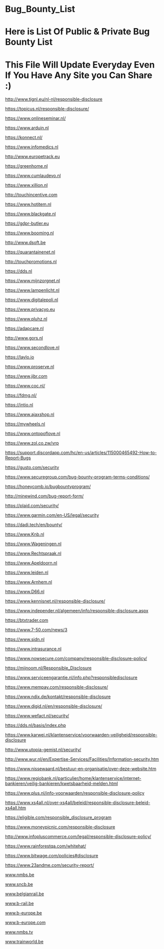 # Bug_Bounty_List
# Here is List Of Public & Private Bug Bounty List 
# This File Will Update Everyday Even If You Have Any Site you Can Share :) 

http://www.tignl.eu/nl-nl/responsible-disclosure

https://topicus.nl/responsible-disclosure/

https://www.onlineseminar.nl/ 

https://www.arduin.nl         

https://konnect.nl/         

https://www.infomedics.nl    

http://www.europetrack.eu	  

https://greenhome.nl          

https://www.cumlaudevo.nl	 

https://www.xillion.nl		

http://touchincentive.com	

https://www.hotitem.nl		

https://www.blackgate.nl	

https://gdpr-butler.eu		

https://www.booming.nl		

http://www.dsoft.be			 

https://quarantainenet.nl   

http://touchpromotions.nl    

https://dds.nl				

https://www.mijnzorgnet.nl   

https://www.lampenlicht.nl  

https://www.digitalepoli.nl  

https://www.privacyo.eu      

https://www.pluhz.nl		 

https://adapcare.nl        

http://www.gors.nl         

https://www.secondlove.nl   

https://laylo.io             

https://www.proserve.nl      

https://www.jibr.com         

https://www.coc.nl/        

https://fdmg.nl/          

https://intio.nl          

https://www.ajaxshop.nl      

https://mywheels.nl         

https://www.ontopoflove.nl  

https://www.zol.co.zw/vrp

https://support.discordapp.com/hc/en-us/articles/115000465492-How-to-Report-Bugs

https://gusto.com/security

https://www.securegroup.com/bug-bounty-program-terms-conditions/

https://honeycomb.io/bugbountyprogram/

http://minewind.com/bug-report-form/

https://plaid.com/security/

https://www.garmin.com/en-US/legal/security

https://dadi.tech/en/bounty/

https://www.Knb.nl

https://www.Wageningen.nl

https://www.Rechtspraak.nl

https://www.Apeldoorn.nl

https://www.leiden.nl

https://www.Arnhem.nl

https://www.D66.nl

https://www.kennisnet.nl/responsible-disclosure/

https://www.independer.nl/algemeen/info/responsible-disclosure.aspx

https://btxtrader.com

https://www.7-50.com/news/3

https://www.sidn.nl

https://www.intrasurance.nl

https://www.nowsecure.com/company/responsible-disclosure-policy/

https://mijnoom.nl/Responsible_Disclosure

https://www.serviceengarantie.nl/info.php?responsibledisclosure

https://www.mempay.com/responsible-disclosure/

https://www.ndix.de/kontakt/responsible-disclosure

https://www.digid.nl/en/responsible-disclosure/

https://www.wefact.nl/security/

https://dds.nl/basis/index.php

https://www.karwei.nl/klantenservice/voorwaarden-veiligheid/responsible-disclosure 

http://www.utopia-gemist.nl/security/

http://www.wur.nl/en/Expertise-Services/Facilities/Information-security.htm

https://www.nissewaard.nl/bestuur-en-organisatie/over-deze-website.htm

https://www.regiobank.nl/particulier/home/klantenservice/internet-bankieren/veilig-bankieren/kwetsbaarheid-melden.html

https://www.plus.nl/info-voorwaarden/responsible-disclosure-policy

https://www.xs4all.nl/over-xs4all/beleid/responsible-disclosure-beleid-xs4all.htm

https://eligible.com/responsible_disclosure_program

https://www.moneypicnic.com/responsible-disclosure

http://www.infopluscommerce.com/legal/responsible-disclosure-policy/

https://www.rainforestqa.com/whitehat/

https://www.bitwage.com/policies#disclosure

https://www.23andme.com/security-report/

www.nmbs.be 

www.sncb.be

www.belgianrail.be

www.b-rail.be

www.b-europe.be

www.b-europe.com

www.nmbs.tv

www.trainworld.be

